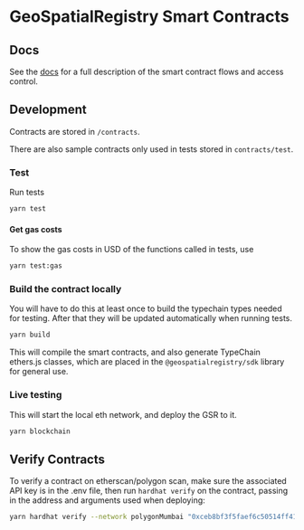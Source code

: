 # GeoSpatialRegistry Smart Contracts

## Docs

See the [docs](./docs/README.md) for a full description of the smart contract flows and access control.

## Development

Contracts are stored in `/contracts`.

There are also sample contracts only used in tests stored in `contracts/test`.

### Test

Run tests

```bash
yarn test
```

#### Get gas costs

To show the gas costs in USD of the functions called in tests, use

```bash
yarn test:gas
```

### Build the contract locally

You will have to do this at least once to build the typechain types needed for testing. After that they will be updated automatically when running tests.

```bash
yarn build
```

This will compile the smart contracts, and also generate TypeChain ethers.js classes, which are placed in the `@geospatialregistry/sdk` library for general use.

### Live testing

This will start the local eth network, and deploy the GSR to it.

```bash
yarn blockchain
```

## Verify Contracts

To verify a contract on etherscan/polygon scan, make sure the associated API key is in the .env file, then run `hardhat verify` on the contract, passing in the address and arguments used when deploying:

```bash
yarn hardhat verify --network polygonMumbai "0xceb8bf3f5faef6c50514ff4194c4a338200489df" "GeoSpatialRegistry"
```
